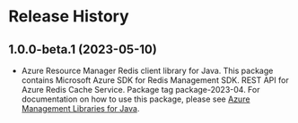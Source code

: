 # Release History

## 1.0.0-beta.1 (2023-05-10)

- Azure Resource Manager Redis client library for Java. This package contains Microsoft Azure SDK for Redis Management SDK. REST API for Azure Redis Cache Service. Package tag package-2023-04. For documentation on how to use this package, please see [Azure Management Libraries for Java](https://aka.ms/azsdk/java/mgmt).
